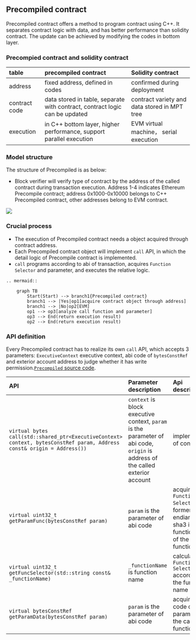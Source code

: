 ## Precompiled contract

Precompiled contract offers a method to program contract using C++. It separates contract logic with data, and has better performance than solidity contract. The update can be achieved by modifying the codes in bottom layer.

### Precompied contract and solidity contract

|table      |  precompiled contract                         |     Solidity contract|
|:--------|:-----|:-----|
|address      | fixed address, defined in codes                      |   confirmed during deployment|
|contract code  |  data stored in table, separate with contract, contract logic can be updated|     contract variety and data stored in MPT tree|
|execution      | in C++ bottom layer, higher performance, support parallel execution       |    EVM virtual machine， serial execution|

### Model structure

The structure of Precompiled is as below:
- Block verifier will verify type of contract by the address of the called contract during transaction execution. Address 1-4 indicates Ethereum Precompile contract; address 0x1000-0x10000 belongs to C++ Precompiled contract, other addresses belong to EVM contract.

![](../../../images/precompiled/architecture.png)

### Crucial process
- The execution of Precompiled contract needs a object acquired through contract address.
- Each Precompiled contract object will implement `call` API, in which the detail logic of Precompile contract is implemented.
- `call` programs according to abi of transaction, acquires `Function Selector` and parameter, and executes the relative logic.

```eval_rst
.. mermaid::

    graph TB
        Start(Start) --> branch1{Precompiled contract}
        branch1 --> |Yes|op1[acquire contract object through address]
        branch1 --> |No|op2[EVM]
        op1 --> op3[analyze call function and parameter]
        op3 --> End(return execution result)
        op2 --> End(return execution result)
```

### API definition

Every Precompiled contract has to realize its own `call` API, which accepts 3 parameters: `ExecutiveContext` executive context, abi code of `bytesConstRef` and exterior account address to judge whether it has write permission.[`Precompiled` source code](https://github.com/FISCO-BCOS/FISCO-BCOS/blob/04db9d5e9d7a9d321d90cef8dc5e2010a53ed8d3/libblockverifier/Precompiled.h#L37).

|API|Parameter description|Api description|
|:----|:------|:------|
|`virtual bytes call(std::shared_ptr<ExecutiveContext> context, bytesConstRef param, Address const& origin = Address())`|`context` is block executive context, `param` is the parameter of abi code, `origin` is address of the called exterior account|implementation of contract API|
|`virtual uint32_t getParamFunc(bytesConstRef param)`|`param` is the parameter of abi code|acquire `Function Select` (the former 4 big endian byte of sha3 in function name) of the called function|
|`virtual uint32_t getFuncSelector(std::string const& _functionName)`|`_functionName` is function name|calculate `Function Select` according to the function name|
|`virtual bytesConstRef getParamData(bytesConstRef param)`|`param` is the parameter of abi code|acquire abi code of parameter of the called function|
